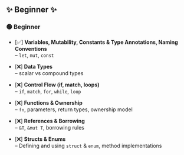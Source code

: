 ## ✨ Beginner ✨


### 🟢 Beginner

* [✅] **Variables, Mutability, Constants & Type Annotations, Naming Conventions**  
    – `let`, `mut`, `const`
    
* [❌] **Data Types**  
    – scalar vs compound types
    
* [❌] **Control Flow (if, match, loops)**  
    – `if`, `match`, `for`, `while`, `loop`
    
* [❌] **Functions & Ownership**  
    – `fn`, parameters, return types, ownership model
    
* [❌] **References & Borrowing**  
    – `&T`, `&mut T`, borrowing rules
    
* [❌] **Structs & Enums**  
    – Defining and using `struct` & `enum`, method implementations